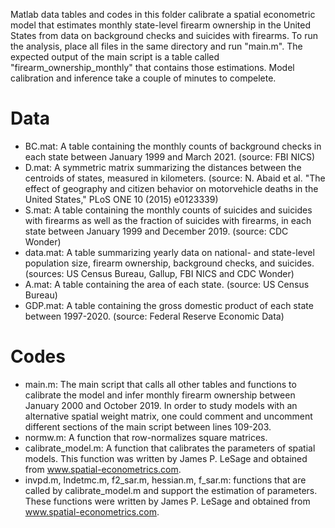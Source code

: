 Matlab data tables and codes in this folder calibrate a spatial econometric model that estimates monthly state-level firearm ownership in the United States from data on background checks and suicides with firearms. To run the analysis, place all files in the same directory and run "main.m". The expected output of the main script is a table called "firearm_ownership_monthly" that contains those estimations. Model calibration and inference take a couple of minutes to compelete.

# Data

- BC.mat: A table containing the monthly counts of background checks in each state between January 1999 and March 2021. (source: FBI NICS)
- D.mat: A symmetric matrix summarizing the distances between the centroids of states, measured in kilometers. (source: N. Abaid et al. "The effect of geography and citizen behavior on motorvehicle deaths in the United States," PLoS ONE 10 (2015) e0123339)
- S.mat: A table containing the monthly counts of suicides and suicides with firearms as well as the fraction of suicides with firearms, in each state between January 1999 and December 2019. (source: CDC Wonder)
- data.mat: A table summarizing yearly data on national- and state-level population size, firearm ownership, background checks, and suicides. (sources: US Census Bureau, Gallup, FBI NICS and CDC Wonder)
- A.mat: A table containing the area of each state. (source: US Census Bureau)
- GDP.mat: A table containing the gross domestic product of each state between 1997-2020. (source: Federal Reserve Economic Data)


# Codes

- main.m: The main script that calls all other tables and functions to calibrate the model and infer monthly firearm ownership between January 2000 and October 2019. In order to study models with an alternative spatial weight matrix, one could comment and uncomment different sections of the main script between lines 109-203.
- normw.m: A function that row-normalizes square matrices.
- calibrate_model.m: A function that calibrates the parameters of spatial models. This function was written by James P. LeSage and obtained from www.spatial-econometrics.com.
- invpd.m, lndetmc.m, f2_sar.m, hessian.m, f_sar.m: functions that are called by calibrate_model.m and support the estimation of parameters. These functions were written by James P. LeSage and obtained from www.spatial-econometrics.com.
